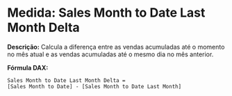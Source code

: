 # Medida: Sales Month to Date Last Month Delta

**Descrição:** Calcula a diferença entre as vendas acumuladas até o momento no mês atual e as vendas acumuladas até o mesmo dia no mês anterior.

**Fórmula DAX:**
```DAX
Sales Month to Date Last Month Delta = 
[Sales Month to Date] - [Sales Month to Date Last Month]
